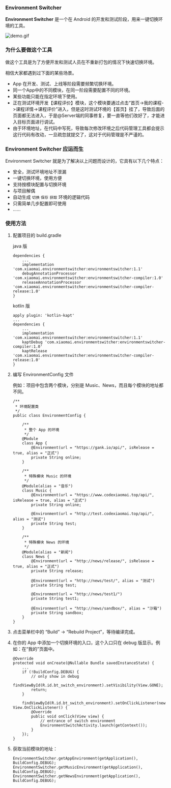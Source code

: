 ### Environment Switcher

**Environment Switcher** 是一个在 Android 的开发和测试阶段，用来一键切换环境的工具。

![demo.gif](https://upload-images.jianshu.io/upload_images/5275145-b3529a5f32884ab9.gif?imageMogr2/auto-orient/strip)

### 为什么要做这个工具

做这个工具是为了方便开发和测试人员在不重新打包的情况下快速切换环境。

相信大家都遇到过下面的某些场景。

- App 在开发、测试、上线等阶段需要频繁切换环境。
- 同一个App中的不同模块，在同一阶段需要配置不同的环境。
- 某些功能只能在指定环境下使用。
- 正在测试环境开发【课程评价】模块，这个模块要通过点击“首页->我的课程->课程详情->课程评价”进入，但是这时测试环境的【首页】挂了，导致后面的页面都无法进入，于是@Server端的同事修复，要一直等他们改好了，才能进入目标页面进行调试。
- 由于环境地址，在代码中写死，导致每次修改环境之后代码管理工具都会提示这行代码有改动，一旦疏忽就提交了，这对于代码管理是不严谨的。

### Environment Switcher 应运而生

Environment Switcher 就是为了解决以上问题而设计的，它具有以下几个特点：

- 安全，测试环境地址不泄漏
- 一键切换环境，使用方便
- 支持按模块配置与切换环境
- 与项目解偶
- 自动生成 `切换` `保存` `获取` 环境的逻辑代码
- 只需简单几步配置即可使用
- ......

### 使用方法

1. 配置项目的 build.gradle

	java 版
	
    ```
    dependencies {
        ...
        implementation 'com.xiaomai.environmentswitcher:environmentswitcher:1.1'
        debugAnnotationProcessor 'com.xiaomai.environmentswitcher:environmentswitcher-compiler:1.0'
        releaseAnnotationProcessor 'com.xiaomai.environmentswitcher:environmentswitcher-compiler-release:1.0'
    }
    ```
    
    kotlin 版

    ```
    apply plugin: 'kotlin-kapt'
    ...
    dependencies {
        ...
        implementation 'com.xiaomai.environmentswitcher:environmentswitcher:1.1'
        kaptDebug 'com.xiaomai.environmentswitcher:environmentswitcher-compiler:1.0'
        kaptRelease 'com.xiaomai.environmentswitcher:environmentswitcher-compiler-release:1.0'
    }
    ```

2. 编写 EnvironmentConfig 文件
    
    例如：项目中包含两个模块，分别是 Music、News，而且每个模块的地址都不同。
    
    ```
    /**
     * 环境配置类
     */
    public class EnvironmentConfig {
    
        /**
         * 整个 App 的环境
         */
        @Module
        class App {
            @Environment(url = "https://gank.io/api/", isRelease = true, alias = "正式")
            private String online;
        }
    
        /**
         * 特殊模块 Music 的环境
         */
        @Module(alias = "音乐")
        class Music {
            @Environment(url = "https://www.codexiaomai.top/api/", isRelease = true, alias = "正式")
            private String online;
    
            @Environment(url = "http://test.codexiaomai.top/api/", alias = "测试")
            private String test;
        }
    
        /**
         * 特殊模块 News 的环境
         */
        @Module(alias = "新闻")
        class News {
            @Environment(url = "http://news/release/", isRelease = true, alias = "正式")
            private String release;
    
            @Environment(url = "http://news/test/", alias = "测试")
            private String test;
    
            @Environment(url = "http://news/test1/")
            private String test1;
    
            @Environment(url = "http://news/sandbox/", alias = "沙箱")
            private String sandbox;
        }
    }
    ```

3. 点击菜单栏中的 “Build” -> “Rebuild Project”，等待编译完成。

4. 在你的 App 中添加一个切换环境的入口，这个入口只在 debug 版显示。例如：在“我的”页面中。
    
    ```
    @Override
    protected void onCreate(@Nullable Bundle savedInstanceState) {
        ...
        if (!BuildConfig.DEBUG) {
            // only show in debug
            findViewById(R.id.bt_switch_environment).setVisibility(View.GONE);
            return;
        }
        
        findViewById(R.id.bt_switch_environment).setOnClickListener(new View.OnClickListener() {
            @Override
            public void onClick(View view) {
                // entrance of switch environment
                EnvironmentSwitchActivity.launch(getContext());
            }
        });
    }
    ```

5. 获取当前模块的地址：
    
    ```
    EnvironmentSwitcher.getAppEnvironment(getApplication(), BuildConfig.DEBUG);
    EnvironmentSwitcher.getMusicEnvironment(getApplication(), BuildConfig.DEBUG);
    EnvironmentSwitcher.getNewsEnvironment(getApplication(), BuildConfig.DEBUG);
    ```